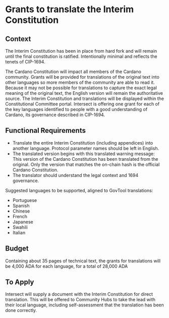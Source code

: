 # Grants to translate the Interim Constitution

## Context

The Interim Constitution has been in place from hard fork and will remain until the final constitution is ratified. Intentionally minimal and reflects the tenets of CIP-1694.

The Cardano Constitution will impact all members of the Cardano community. Grants will be provided for translations of the original text into other languages so more members of the community are able to read it.  Because it may not be possible for translations to capture the exact legal meaning of the original text, the English version will remain the authoritative source. The Interim Constitution and translations will be displayed within the Constitutional Committee portal. Intersect is offering one grant for each of the key languages identified to people with a good understanding of Cardano, its governance described in CIP-1694.

## Functional Requirements

* Translate the entire Interim Constitution (including appendices) into another language. Protocol parameter names should be left in English.
* The translated version begins with this translated warning message: This version of the Cardano Constitution has been translated from the original. Only the version that matches the on-chain hash is the official Cardano Constitution.
* The translator should understand the legal context and 1694 governance.

Suggested languages to be supported, aligned to GovTool translations:

* Portuguese
* Spanish
* Chinese
* French
* Japanese
* Swahili
* Italian&#x20;

## Budget

Containing about 35 pages of technical text, the grants for translations will be 4,000 ADA for each language, for a total of 28,000 ADA

## To Apply

Intersect will supply a document with the Interim Constitution for direct translation. This will be offered to Community Hubs to take the lead with their local language, including self-assessment that the translation has been done correctly.&#x20;
